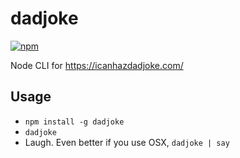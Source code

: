 # dadjoke

[![npm](https://img.shields.io/npm/v/dadjoke.svg)](https://www.npmjs.com/package/dadjoke)

Node CLI for https://icanhazdadjoke.com/

## Usage

- `npm install -g dadjoke`
- `dadjoke`
- Laugh.  Even better if you use OSX, `dadjoke | say`
